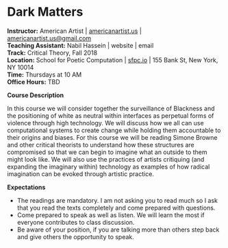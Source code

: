 # Dark Matters

**Instructor:** American Artist | [americanartist.us](http://americanartist.us/) | [americanartist.us@gmail.com](mailto:americanartist.us@gmail.com)\
**Teaching Assistant:** Nabil Hassein | website | email\
**Track:** Critical Theory, Fall 2018\
**Location:** School for Poetic Computation | [sfpc.io](http://sfpc.io/codesocieties/) | 155 Bank St, New York, NY 10014 \
**Time:** Thursdays at 10 AM\
**Office Hours:** TBD

**Course Description**

In this course we will consider together the surveillance of Blackness and the positioning of white as neutral within interfaces as perpetual forms of violence through high technology. We will discuss how we all can use computational systems to create change while holding them accountable to their origins and biases. For this course we will be reading Simone Browne and other critical theorists to understand how these structures are compromised so that we can begin to imagine what an outside to them might look like. We will also use the practices of artists critiquing (and expanding the imaginary within) technology as examples of how radical imagination can be evoked through artistic practice.

**Expectations**

  * The readings are mandatory. I am not asking you to read much so I ask that you read the texts completely and come prepared with questions.
  * Come prepared to speak as well as listen. We will learn the most if everyone contributes to class discussion.
  * Be aware of your position, if you are talking more than others step back and give others the opportunity to speak.
  
